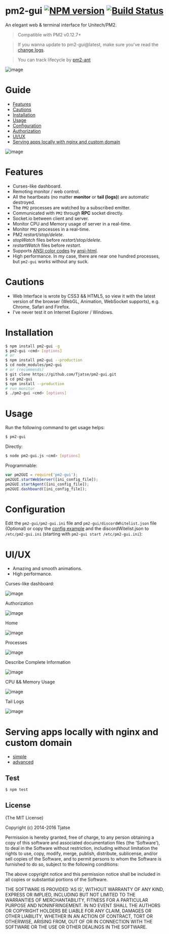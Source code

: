 pm2-gui [![NPM version](https://badge.fury.io/js/pm2-gui.svg)](http://badge.fury.io/js/pm2-gui) [![Build Status](https://travis-ci.org/Tjatse/pm2-gui.svg?branch=master)](https://travis-ci.org/Tjatse/pm2-gui)
=======

An elegant web & terminal interface for Unitech/PM2.

> Compatible with PM2 v0.12.7+

> If you wanna update to pm2-gui@latest, make sure you've read the [change logs](CHANGELOG.md).

> You can track lifecycle by [pm2-ant](https://github.com/Tjatse/pm2-ant)

![image](screenshots/pm2-gui.gif)

# Guide
- [Features](#feats)
- [Cautions](#cauts)
- [Installation](#ins)
- [Usage](#usage)
- [Configuration](#config)
- [Authorization](#auth)
- [UI/UX](#ui)
- [Serving apps locally with nginx and custom domain](#serv)

![image](screenshots/design.jpg)

<a name="feats"></a>
# Features

- Curses-like dashboard.
- Remoting monitor / web control.
- All the heartbeats (no matter **monitor** or **tail (logs)**) are automatic destroyed.
- The `PM2` processes are watched by a subscribed emitter.
- Communicated with `PM2` through **RPC** socket directly.
- Socket.io between client and server.
- Monitor CPU and Memory usage of server in a real-time.
- Monitor `PM2` processes in a real-time.
- PM2 *restart/stop/delete*.
 - *stopWatch* files before *restart/stop/delete*.
 - *restartWatch* files before *restart*.
- Supports [ANSI color codes](#ss_logs) by [ansi-html](https://github.com/Tjatse/ansi-html).
- High performance. In my case, there are near one hundred processes, but `pm2-gui` works without any suck.

<a name="cauts"></a>
# Cautions

- Web Interface is wrote by CSS3 && HTML5, so view it with the latest version of the browser (WebGL, Animation, WebSocket supports), e.g. Chrome, Safari and Firefox.
- I've never test it on Internet Explorer / Windows.

<a name="ins"></a>
# Installation

```bash
$ npm install pm2-gui -g
$ pm2-gui <cmd> [options]
# or
$ npm install pm2-gui --production
$ cd node_modules/pm2-gui
# or (recommends)
$ git clone https://github.com/Tjatse/pm2-gui.git
$ cd pm2-gui
$ npm install --production
# run monitor
$ ./pm2-gui <cmd> [options]
```

<a name="usage"></a>
# Usage

Run the following command to get usage helps:
```bash
$ pm2-gui
```

Directly:
```bash
$ node pm2-gui.js <cmd> [options]
```

Programmable:
```javascript
var pm2GUI = require('pm2-gui');
pm2GUI.startWebServer([ini_config_file]);
pm2GUI.startAgent([ini_config_file]);
pm2GUI.dashboard([ini_config_file]);
```

<a name="config"></a>
# Configuration

Edit the `pm2-gui/pm2-gui.ini` file and `pm2-gui/discordWhitelist.json` file (Optional) or copy the [config example](./pm2-gui.ini) and the discordWitelist.json to `/etc/pm2-gui.ini` (starting with `pm2-gui start /etc/pm2-gui.ini`):

<a name="ui"></a>
# UI/UX

- Amazing and smooth animations.
- High performance.

Curses-like dashboard:

![image](screenshots/dashboard.jpg)

Authorization

![image](screenshots/auth.jpg)

Home

![image](screenshots/home.jpg)

Processes

![image](screenshots/procs.jpg)

Describe Complete Information

![image](screenshots/info.jpg)

CPU && Memory Usage

![image](screenshots/monitor.jpg)

Tail Logs

![image](screenshots/logs.jpg)

<a name="serv"></a>

# Serving apps locally with nginx and custom domain
- [simple](examples/nginx/pm.example.com.conf)
- [advanced](examples/nginx/pm2.example.com.conf)

## Test
```bash
$ npm test
```

## License
(The MIT License)

Copyright (c) 2014-2016 Tjatse

Permission is hereby granted, free of charge, to any person obtaining a copy of this software and associated documentation files (the 'Software'), to deal in the Software without restriction, including without limitation the rights to use, copy, modify, merge, publish, distribute, sublicense, and/or sell copies of the Software, and to permit persons to whom the Software is furnished to do so, subject to the following conditions:

The above copyright notice and this permission notice shall be included in all copies or substantial portions of the Software.

THE SOFTWARE IS PROVIDED 'AS IS', WITHOUT WARRANTY OF ANY KIND, EXPRESS OR IMPLIED, INCLUDING BUT NOT LIMITED TO THE WARRANTIES OF MERCHANTABILITY, FITNESS FOR A PARTICULAR PURPOSE AND NONINFRINGEMENT. IN NO EVENT SHALL THE AUTHORS OR COPYRIGHT HOLDERS BE LIABLE FOR ANY CLAIM, DAMAGES OR OTHER LIABILITY, WHETHER IN AN ACTION OF CONTRACT, TORT OR OTHERWISE, ARISING FROM, OUT OF OR IN CONNECTION WITH THE SOFTWARE OR THE USE OR OTHER DEALINGS IN THE SOFTWARE.

